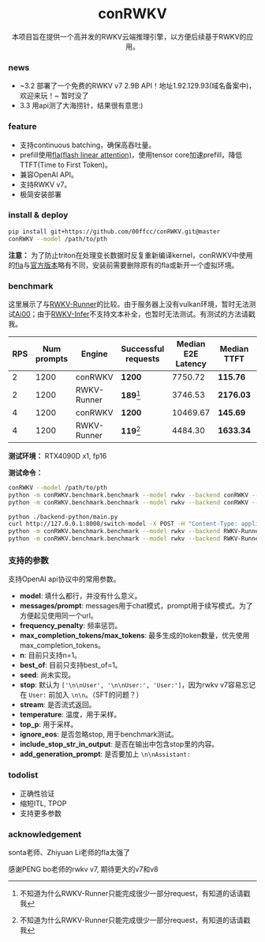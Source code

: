 <h1 align="center">conRWKV</h1>

<div align="center">
    本项目旨在提供一个高并发的RWKV云端推理引擎，以方便后续基于RWKV的应用。
</div>

### news

- ~3.2 部署了一个免费的RWKV v7 2.9B API！地址1.92.129.93(域名备案中)，欢迎来玩！~ 暂时没了
- 3.3 用api测了大海捞针，结果很有意思:)

### feature

- 支持continuous batching，确保高吞吐量。
- prefill使用[fla(flash linear attention)](https://github.com/fla-org/flash-linear-attention/)，使用tensor core加速prefill，降低TTFT(Time to First Token)。
- 兼容OpenAI API。
- 支持RWKV v7。
- 极简安装部署

### install & deploy

```bash
pip install git+https://github.com/00ffcc/conRWKV.git@master
conRWKV --model /path/to/pth
```

**注意：** 为了防止triton在处理变长数据时反复重新编译kernel，conRWKV中使用的[fla](https://github.com/00ffcc/flash-linear-attention)与[官方版本](https://github.com/fla-org/flash-linear-attention/)略有不同，安装前需要删除原有的fla或新开一个虚拟环境。

### benchmark

这里展示了与[RWKV-Runner](https://github.com/josStorer/RWKV-Runner)的比较。由于服务器上没有vulkan环境，暂时无法测试[Ai00](https://github.com/Ai00-X/ai00_server)；由于[RWKV-Infer](https://github.com/OpenMOSE/RWKV-Infer)不支持文本补全，也暂时无法测试。有测试的方法请戳我。

| RPS  | Num prompts | Engine      | Successful requests | Median E2E Latency | Median TTFT | Median ITL |
| ---- | ----------- | ----------- | ------------------- | ------------------ | ----------- | ---------- |
| 2    | 1200        | conRWKV     | **1200**            | 7750.72            | **115.76**  | 56.33      |
| 2    | 1200        | RWKV-Runner | **189**[^1]         | 3746.53            | **2176.03** | 16.29      |
| 4    | 1200        | conRWKV     | **1200**            | 10469.67           | **145.69**  | 77.45      |
| 4    | 1200        | RWKV-Runner | **119**[^1]         | 4484.30            | **1633.34** | 15.78      |

[^1]:不知道为什么RWKV-Runner只能完成很少一部分request，有知道的话请戳我

**测试环境：** RTX4090D x1, fp16

**测试命令：**

```bash
conRWKV --model /path/to/pth
python -m conRWKV.benchmark.benchmark --model rwkv --backend conRWKV --request-rate 2 --num-prompts 1200
python -m conRWKV.benchmark.benchmark --model rwkv --backend conRWKV --request-rate 4 --num-prompts 1200
```

```bash
python ./backend-python/main.py
curl http://127.0.0.1:8000/switch-model -X POST -H "Content-Type: application/json" -d '{"model":"/path/to/pth","strategy":"cuda fp16","deploy":"true"}'
python -m conRWKV.benchmark.benchmark --model rwkv --backend RWKV-Runner --request-rate 2 --num-prompts 1200
python -m conRWKV.benchmark.benchmark --model rwkv --backend RWKV-Runner --request-rate 4 --num-prompts 1200
```
### 支持的参数

支持OpenAI api协议中的常用参数。
- **model**: 填什么都行，并没有什么意义。
- **messages/prompt**: messages用于chat模式，prompt用于续写模式。为了方便起见使用同一个url。
- **frequency_penalty**: 频率惩罚。
- **max_completion_tokens/max_tokens**: 最多生成的token数量，优先使用max_completion_tokens。
- **n**: 目前只支持n=1。
- **best_of**: 目前只支持best_of=1。
- **seed**: 尚未实现。
- **stop**: 默认为 `['\n\nUser', '\n\nUser:', 'User:']`，因为rwkv v7容易忘记在 `User:` 前加入 `\n\n`。（SFT的问题？）
- **stream**: 是否流式返回。
- **temperature**: 温度，用于采样。
- **top_p**: 用于采样。
- **ignore_eos**: 是否忽略stop, 用于benchmark测试。
- **include_stop_str_in_output**: 是否在输出中包含stop里的内容。
- **add_generation_prompt**: 是否要加上 `\n\nAssistant:`

### todolist

- 正确性验证
- 缩短ITL, TPOP
- 支持更多参数

### acknowledgement

sonta老师、Zhiyuan Li老师的fla太强了

感谢PENG bo老师的rwkv v7, 期待更大的v7和v8
